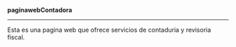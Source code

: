 **paginawebContadora**
***

Esta es una pagina web que ofrece servicios de contaduria y revisoria fiscal.


